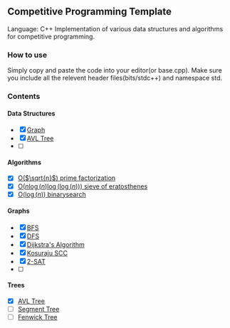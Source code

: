 ## Competitive Programming Template

Language: C++
Implementation of various data structures and algorithms for competitive programming.

### How to use
Simply copy and paste the code into your editor(or base.cpp). Make sure you include all the relevent header files(bits/stdc++) and namespace std.

### Contents

#### Data Structures
- [x] [Graph](graph/base.cpp)
- [x] [AVL Tree](tree/AVLtree.cpp)
- [ ] 

#### Algorithms
- [x] [O($\sqrt{n}$) prime factorization](maths/sqrtn_prime.cpp)
- [x] [O($n\log(n)\log(\log(n))$) sieve of eratosthenes](maths/sieve.cpp) 
- [x] [O($\log(n)$) binarysearch ](general/binary_search.cpp)
  
#### Graphs
- [x] [BFS](graph/bfs.cpp)
- [x] [DFS](graph/dfs.cpp)
- [x] [Dijkstra's Algorithm](graph/dijkstra.cpp)
- [x] [Kosuraju SCC](graph/scc.cpp) 
- [x] [2-SAT](graph/2_sat.cpp)
- [ ]  

#### Trees
- [x] [AVL Tree](tree/AVLtree.cpp)
- [ ] [Segment Tree](tree/segment_tree.cpp)
- [ ] [Fenwick Tree](tree/fenwick_tree.cpp)

